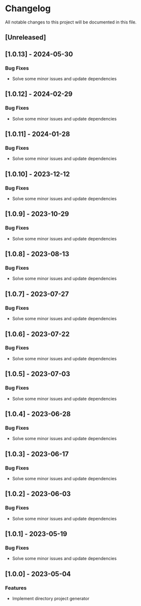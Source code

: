 # Changelog

All notable changes to this project will be documented in this file.

## [Unreleased]
## [1.0.13] - 2024-05-30

### Bug Fixes

- Solve some minor issues and update dependencies

## [1.0.12] - 2024-02-29

### Bug Fixes

- Solve some minor issues and update dependencies

## [1.0.11] - 2024-01-28

### Bug Fixes

- Solve some minor issues and update dependencies

## [1.0.10] - 2023-12-12

### Bug Fixes

- Solve some minor issues and update dependencies

## [1.0.9] - 2023-10-29

### Bug Fixes

- Solve some minor issues and update dependencies

## [1.0.8] - 2023-08-13

### Bug Fixes

- Solve some minor issues and update dependencies

## [1.0.7] - 2023-07-27

### Bug Fixes

- Solve some minor issues and update dependencies

## [1.0.6] - 2023-07-22

### Bug Fixes

- Solve some minor issues and update dependencies

## [1.0.5] - 2023-07-03

### Bug Fixes

- Solve some minor issues and update dependencies

## [1.0.4] - 2023-06-28

### Bug Fixes

- Solve some minor issues and update dependencies

## [1.0.3] - 2023-06-17

### Bug Fixes

- Solve some minor issues and update dependencies

## [1.0.2] - 2023-06-03

### Bug Fixes

- Solve some minor issues and update dependencies

## [1.0.1] - 2023-05-19

### Bug Fixes

- Solve some minor issues and update dependencies

## [1.0.0] - 2023-05-04

### Features

- Implement directory project generator

<!-- generated by git-cliff -->
